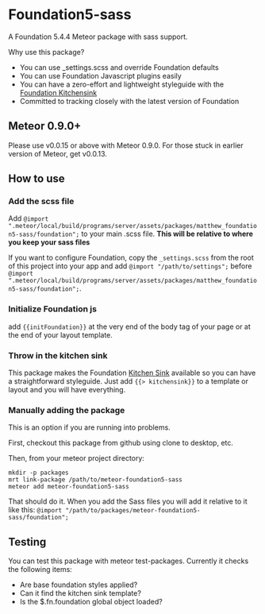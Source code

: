 # Foundation5-sass

A Foundation 5.4.4 Meteor package with sass support.

Why use this package?

* You can use _settings.scss and override Foundation defaults
* You can use Foundation Javascript plugins easily
* You can have a zero-effort and lightweight styleguide with the [Foundation Kitchensink](http://foundation.zurb.com/docs/components/kitchen_sink.html)
* Committed to tracking closely with the latest version of Foundation

## Meteor 0.9.0+

Please use v0.0.15 or above with Meteor 0.9.0. For those stuck in earlier version of Meteor, get v0.0.13.

## How to use

### Add the scss file

Add `@import ".meteor/local/build/programs/server/assets/packages/matthew_foundation5-sass/foundation";` to your main .scss file. **This will be relative to where you keep your sass files**

If you want to configure Foundation, copy the `_settings.scss` from the root of this project into your app and add `@import "/path/to/settings";` before `@import ".meteor/local/build/programs/server/assets/packages/matthew_foundation5-sass/foundation";`.

### Initialize Foundation js

add `{{initFoundation}}` at the very end of the body tag of your page or at the end of your layout template.

### Throw in the kitchen sink
This package makes the Foundation [Kitchen Sink](foundation.zurb.com/docs/components/kitchen_sink.html) available so you can have a straightforward styleguide. Just add `{{> kitchensink}}` to a template or layout and you will have everything.

### Manually adding the package

This is an option if you are running into problems.

First, checkout this package from github using clone to desktop, etc.

Then, from your meteor project directory:

```
mkdir -p packages
mrt link-package /path/to/meteor-foundation5-sass
meteor add meteor-foundation5-sass
```

That should do it. When you add the Sass files you will add it relative to it like this: `@import "/path/to/packages/meteor-foundation5-sass/foundation";`



## Testing

You can test this package with meteor test-packages. Currently it checks the following items:

- Are base foundation styles applied?
- Can it find the kitchen sink template?
- Is the $.fn.foundation global object loaded?